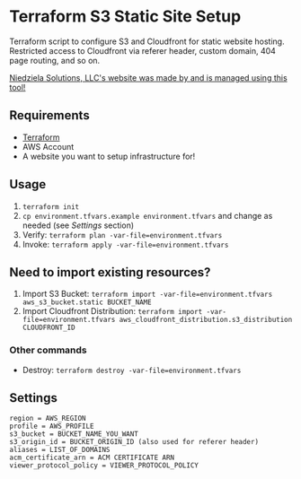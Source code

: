 # Terraform S3 Static Site Setup

Terraform script to configure S3 and Cloudfront for static website hosting. Restricted access to Cloudfront via referer header, custom domain, 404 page routing, and so on.

[Niedziela Solutions, LLC's website was made by and is managed using this tool!](https://www.niedzielasolutions.com)

## Requirements

- [Terraform](https://learn.hashicorp.com/terraform/getting-started/install)
- AWS Account
- A website you want to setup infrastructure for!

## Usage

1. `terraform init`
1. `cp environment.tfvars.example environment.tfvars` and change as needed (see _Settings_ section)
1. Verify: `terraform plan -var-file=environment.tfvars`
1. Invoke: `terraform apply -var-file=environment.tfvars`

## Need to import existing resources?

1. Import S3 Bucket: `terraform import -var-file=environment.tfvars aws_s3_bucket.static BUCKET_NAME`
1. Import Cloudfront Distribution: `terraform import -var-file=environment.tfvars aws_cloudfront_distribution.s3_distribution CLOUDFRONT_ID`

### Other commands

- Destroy: `terraform destroy -var-file=environment.tfvars`

## Settings

```
region = AWS_REGION
profile = AWS_PROFILE
s3_bucket = BUCKET_NAME_YOU_WANT
s3_origin_id = BUCKET_ORIGIN_ID (also used for referer header)
aliases = LIST_OF_DOMAINS
acm_certificate_arn = ACM CERTIFICATE ARN
viewer_protocol_policy = VIEWER_PROTOCOL_POLICY
```
